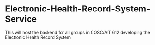 # Electronic-Health-Record-System-Service
This will host the backend for all groups in COSC/AIT 612 developing the Electronic Health Record System
